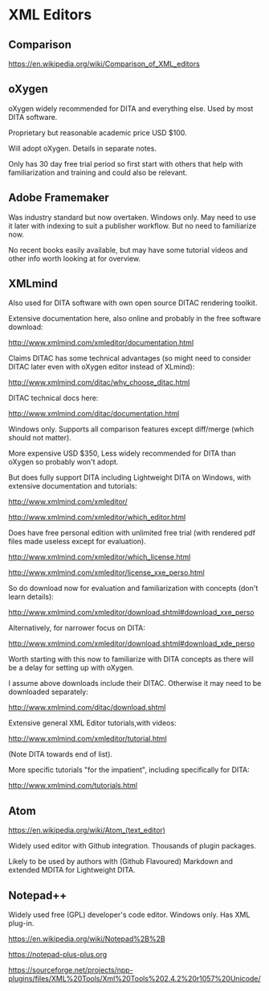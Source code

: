 # XML Editors

## Comparison

https://en.wikipedia.org/wiki/Comparison_of_XML_editors

## oXygen

oXygen widely recommended for DITA and everything else. Used by most DITA software.

Proprietary but reasonable academic price USD $100.

Will adopt oXygen. Details in separate notes.

Only has 30 day free trial period so first start with others that help with familiarization and training and could also be relevant.

## Adobe Framemaker

Was industry standard but now overtaken. Windows only. May need to use it later with indexing to suit a publisher workflow. But no need to familiarize now.

No recent books easily available, but may have some tutorial videos and other info worth looking at for overview.

## XMLmind

Also used for DITA software with own open source DITAC rendering toolkit.

Extensive documentation here, also online and probably in the free software download:

http://www.xmlmind.com/xmleditor/documentation.html

Claims DITAC has some technical advantages (so might need to consider DITAC later even with oXygen editor instead of XLmind):

http://www.xmlmind.com/ditac/why_choose_ditac.html

DITAC technical docs here:

http://www.xmlmind.com/ditac/documentation.html

Windows only. Supports all comparison features except diff/merge (which should not matter).

More expensive USD $350, Less widely recommended for DITA than oXygen so probably won't adopt.

But does fully support DITA including Lightweight DITA on Windows, with extensive documentation and tutorials:

http://www.xmlmind.com/xmleditor/

http://www.xmlmind.com/xmleditor/which_editor.html

Does have free personal edition with unlimited free trial (with rendered pdf files made useless except for evaluation).

http://www.xmlmind.com/xmleditor/which_license.html

http://www.xmlmind.com/xmleditor/license_xxe_perso.html

So do download now for evaluation and familiarization with concepts (don't learn details):

http://www.xmlmind.com/xmleditor/download.shtml#download_xxe_perso

Alternatively, for narrower focus on DITA:

http://www.xmlmind.com/xmleditor/download.shtml#download_xde_perso

Worth starting with this now to familiarize with DITA concepts as there will be a delay for setting up with oXygen.

I assume above downloads include their DITAC. Otherwise it may need to be downloaded separately:

http://www.xmlmind.com/ditac/download.shtml

Extensive general XML Editor tutorials,with videos:

http://www.xmlmind.com/xmleditor/tutorial.html

(Note DITA towards end of list).

More specific tutorials "for the impatient", including specifically for DITA:

http://www.xmlmind.com/tutorials.html



## Atom

https://en.wikipedia.org/wiki/Atom_(text_editor)

Widely used editor with Github integration. Thousands of plugin packages. 

Likely to be used by authors with (Github Flavoured) Markdown and extended MDITA for Lightweight DITA.


## Notepad++

Widely used free (GPL) developer's code editor. Windows only. Has XML plug-in.

https://en.wikipedia.org/wiki/Notepad%2B%2B

https://notepad-plus-plus.org

https://sourceforge.net/projects/npp-plugins/files/XML%20Tools/Xml%20Tools%202.4.2%20r1057%20Unicode/


